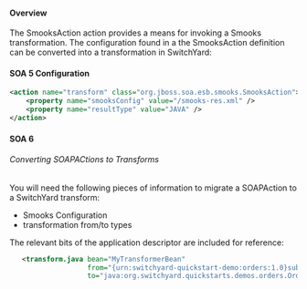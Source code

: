 
#### Overview
The SmooksAction action provides a means for invoking a Smooks transformation.  The configuration found in a the SmooksAction definition can be converted into a transformation in SwitchYard:

#### SOA 5 Configuration

```xml
<action name="transform" class="org.jboss.soa.esb.smooks.SmooksAction">
    <property name="smooksConfig" value="/smooks-res.xml" />
    <property name="resultType" value="JAVA" />
</action>
```

#### SOA 6 

###### Converting SOAPACtions to Transforms
You will need the following pieces of information to migrate a SOAPAction to a SwitchYard transform:
* Smooks Configuration
* transformation from/to types 

The relevant bits of the application descriptor are included for reference:
```xml
   <transform.java bean="MyTransformerBean"
                   from="{urn:switchyard-quickstart-demo:orders:1.0}submitOrder"
                   to="java:org.switchyard.quickstarts.demos.orders.Order"/>
```




